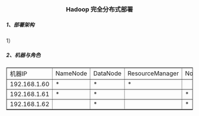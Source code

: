 <div align="center"> <h3>Hadoop 完全分布式部署</h3></div>

<h5>1、部署架构</h5>

1）

<h5>2、机器与角色</h5>



<table border="1">
<tr>
<td>机器IP</td>
<td>NameNode</td>
<td>DataNode</td>
<td>ResourceManager</td>
<td>NodeManager</td>
<td>ZooKeeper</td>
<td>JN</td>
</tr>
<tr>
<td>192.168.1.60</td>
<td>*</td>
<td>*</td>
<td>*</td>
<td></td>
<td>*</td>
<td></td>
</tr>
<tr>
<td>192.168.1.61</td>
<td>*</td>
<td>*</td>
<td></td>
<td>*</td>
<td>*</td>
<td>*</td>
</tr>
<tr>
<td>192.168.1.62</td>
<td></td>
<td>*</td>
<td></td>
<td>*</td>
<td>*</td>
<td>*</td>
</tr>
</table>
